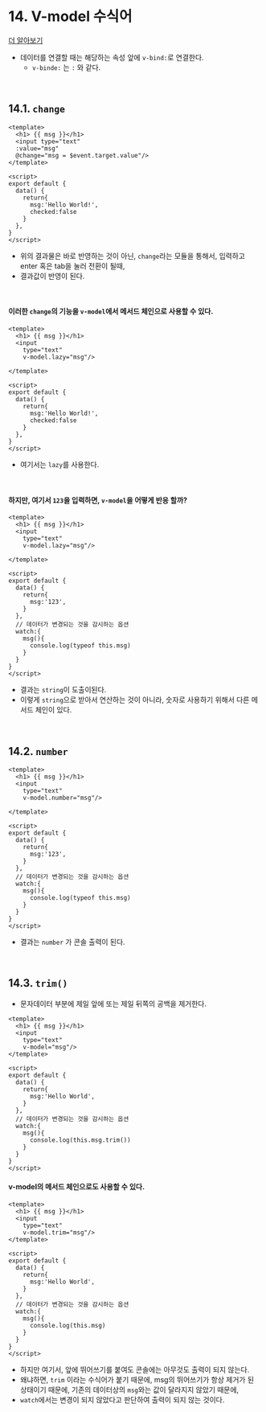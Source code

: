 # 14. V-model 수식어

[더 알아보기](https://kr.vuejs.org/v2/guide/forms.html#v-model-%EA%B3%BC-%EC%BB%B4%ED%8F%AC%EB%84%8C%ED%8A%B8)

- 데이터를 연결할 때는 해당하는 속성 앞에 `v-bind:`로 연결한다.
  - `v-binde:` 는 `:` 와 같다.

<br/>

## 14.1. `change`

```vue
<template>
  <h1> {{ msg }}</h1>
  <input type="text"
  :value="msg"
  @change="msg = $event.target.value"/>
</template>

<script>
export default {
  data() {
    return{
      msg:'Hello World!',
      checked:false
    }
  },
}
</script>
```

- 위의 결과물은 바로 반영하는 것이 아닌, `change`라는 모듈을 통해서, 입력하고 enter 혹은 tab을 눌러 전환이 될때,
- 결과값이 반영이 된다.

<br/>

#### 이러한 `change`의 기능을 `v-model`에서 메서드 체인으로 사용할 수 있다.

```vue
<template>
  <h1> {{ msg }}</h1>
  <input 
    type="text"
    v-model.lazy="msg"/>

</template>

<script>
export default {
  data() {
    return{
      msg:'Hello World!',
      checked:false
    }
  },
}
</script>
```

- 여기서는 `lazy`를 사용한다.

<br/>

#### 하지만, 여기서 `123`을 입력하면, `v-model`을 어떻게 반응 할까?

```vue
<template>
  <h1> {{ msg }}</h1>
  <input 
    type="text"
    v-model.lazy="msg"/>

</template>

<script>
export default {
  data() {
    return{
      msg:'123',
    }
  },
  // 데이터가 변경되는 것을 감시하는 옵션
  watch:{
    msg(){
      console.log(typeof this.msg)
    }
  }
}
</script>
```

- 결과는 `string`이 도출이된다.
- 이렇게 `string`으로 받아서 연산하는 것이 아니라, 숫자로 사용하기 위해서 다른 메서드 체인이 있다.

<br/>

## 14.2. `number`

```vue
<template>
  <h1> {{ msg }}</h1>
  <input 
    type="text"
    v-model.number="msg"/>

</template>

<script>
export default {
  data() {
    return{
      msg:'123',
    }
  },
  // 데이터가 변경되는 것을 감시하는 옵션
  watch:{
    msg(){
      console.log(typeof this.msg)
    }
  }
}
</script>
```

- 결과는 `number` 가 콘솔 출력이 된다. 

<br/>

## 14.3. `trim()`

- 문자데이터 부분에 제일 앞에 또는 제일 뒤쪽의 공백을 제거한다.

```vue
<template>
  <h1> {{ msg }}</h1>
  <input 
    type="text"
    v-model="msg"/>
</template>

<script>
export default {
  data() {
    return{
      msg:'Hello World',
    }
  },
  // 데이터가 변경되는 것을 감시하는 옵션
  watch:{
    msg(){
      console.log(this.msg.trim())
    }
  }
}
</script>
```

#### v-model의 메서드 체인으로도 사용할 수 있다.

```vue
<template>
  <h1> {{ msg }}</h1>
  <input 
    type="text"
    v-model.trim="msg"/>
</template>

<script>
export default {
  data() {
    return{
      msg:'Hello World',
    }
  },
  // 데이터가 변경되는 것을 감시하는 옵션
  watch:{
    msg(){
      console.log(this.msg)
    }
  }
}
</script>
```

- 하지만 여기서, 앞에 뛰어쓰기를 붙여도 콘솔에는 아무것도 출력이 되지 않는다.
- 왜냐하면, `trim` 이라는 수식어가 붙기 때문에, msg의 뛰어쓰기가 항상 제거가 된 상태이기 때문에, 기존의 데이터상의 `msg`와는 값이 달라지지 않았기 때문에,
- `watch`에서는 변경이 되지 않았다고 판단하여 출력이 되지 않는 것이다.